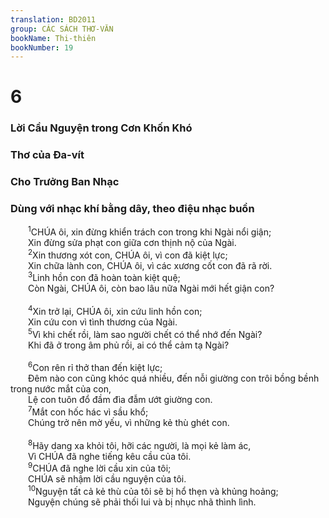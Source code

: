 ```yaml
---
translation: BD2011
group: CÁC SÁCH THƠ-VĂN
bookName: Thi-thiên 
bookNumber: 19
---
```


<div class="title"><h1>6</h1><h3>Lời Cầu Nguyện trong Cơn Khốn Khó</h3><h3>Thơ của Ða-vít</h3><h3>Cho Trưởng Ban Nhạc</h3><h3>Dùng với nhạc khí bằng dây, theo điệu nhạc buồn</h3></div>
<span class="verse thi_6_1">  <sup>1</sup>CHÚA ôi, xin đừng khiển trách con trong khi Ngài nổi giận;<br/>  Xin đừng sửa phạt con giữa cơn thịnh nộ của Ngài.<br/></span>
<span class="verse thi_6_2">  <sup>2</sup>Xin thương xót con, CHÚA ôi, vì con đã kiệt lực;<br/>  Xin chữa lành con, CHÚA ôi, vì các xương cốt con đã rã rời.<br/></span>
<span class="verse thi_6_3">  <sup>3</sup>Linh hồn con đã hoàn toàn kiệt quệ;<br/>  Còn Ngài, CHÚA ôi, còn bao lâu nữa Ngài mới hết giận con?<br/><br/></span>
<span class="verse thi_6_4">  <sup>4</sup>Xin trở lại, CHÚA ôi, xin cứu linh hồn con;<br/>  Xin cứu con vì tình thương của Ngài.<br/></span>
<span class="verse thi_6_5">  <sup>5</sup>Vì khi chết rồi, làm sao người chết có thể nhớ đến Ngài?<br/>  Khi đã ở trong âm phủ rồi, ai có thể cảm tạ Ngài?<br/><br/></span>
<span class="verse thi_6_6">  <sup>6</sup>Con rên rỉ thở than đến kiệt lực;<br/>  Ðêm nào con cũng khóc quá nhiều, đến nỗi giường con trôi bồng bềnh trong nước mắt của con,<br/>  Lệ con tuôn đổ đầm đìa đẫm ướt giường con.<br/></span>
<span class="verse thi_6_7">  <sup>7</sup>Mắt con hốc hác vì sầu khổ;<br/>  Chúng trở nên mờ yếu, vì những kẻ thù ghét con.<br/><br/></span>
<span class="verse thi_6_8">  <sup>8</sup>Hãy dang xa khỏi tôi, hỡi các người, là mọi kẻ làm ác,<br/>  Vì CHÚA đã nghe tiếng kêu cầu của tôi.<br/></span>
<span class="verse thi_6_9">  <sup>9</sup>CHÚA đã nghe lời cầu xin của tôi;<br/>  CHÚA sẽ nhậm lời cầu nguyện của tôi.<br/></span>
<span class="verse thi_6_10">  <sup>10</sup>Nguyện tất cả kẻ thù của tôi sẽ bị hổ thẹn và khủng hoảng;<br/>  Nguyện chúng sẽ phải thối lui và bị nhục nhã thình lình.<br/></span>

